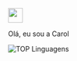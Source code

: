 <img src=https://github.com/TheDudeThatCode/TheDudeThatCode/blob/master/Assets/Earth.gif width="30">

Olá, eu sou a Carol

![TOP Linguagens](https://github-readme-stats.vercel.app/api/top-langs/?username=carolanjos&layout=compact&theme=dracula)
